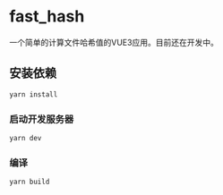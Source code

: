 # fast_hash

一个简单的计算文件哈希值的VUE3应用。目前还在开发中。

## 安装依赖

```sh
yarn install
```

### 启动开发服务器

```sh
yarn dev
```

### 编译

```sh
yarn build
```
